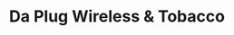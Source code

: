 ---
title: "Da Plug Wireless & Tobacco"
url: /milwaukee/da-plug-wireless-und-tobacco/
shop: Tabak
---